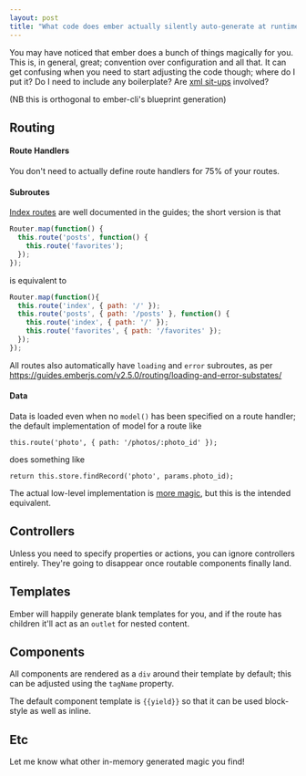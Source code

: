 ```yaml
---
layout: post
title: "What code does ember actually silently auto-generate at runtime?"
---
```

You may have noticed that ember does a bunch of things magically for you. This is, in general, great; convention over configuration and all that. It can get confusing when you need to start adjusting the code though; where do I put it? Do I need to include any boilerplate? Are [xml sit-ups](http://www.recursion.org/2006/1/20/xml-situps) involved?

(NB this is orthogonal to ember-cli's blueprint generation)

## Routing
#### Route Handlers

You don't need to actually define route handlers for 75% of your routes.

#### Subroutes

[Index routes](https://guides.emberjs.com/v2.5.0/routing/defining-your-routes/#toc_index-routes) are well documented in the guides; the short version is that

```javascript
Router.map(function() {
  this.route('posts', function() {
    this.route('favorites');
  });
});
```

is equivalent to

```javascript
Router.map(function(){
  this.route('index', { path: '/' });
  this.route('posts', { path: '/posts' }, function() {
    this.route('index', { path: '/' });
    this.route('favorites', { path: '/favorites' });
  });
});
```

All routes also automatically have `loading` and `error` subroutes, as per <https://guides.emberjs.com/v2.5.0/routing/loading-and-error-substates/>

#### Data
 Data is loaded even when no `model()` has been specified on a route handler; the default implementation of model for a route like
```
this.route('photo', { path: '/photos/:photo_id' });
```

does something like
```
return this.store.findRecord('photo', params.photo_id);
```

The actual low-level implementation is [more magic](https://github.com/emberjs/ember.js/blob/master/packages/ember-routing/lib/system/route.js#L1500-L1527), but this is the intended equivalent.

## Controllers

Unless you need to specify properties or actions, you can ignore controllers entirely. They're going to disappear once routable components finally land.

## Templates

Ember will happily generate blank templates for you, and if the route has children it'll act as an `outlet` for nested content.

## Components

All components are rendered as a `div` around their template by default; this can be adjusted using the `tagName` property.

The default component template is `{{yield}}` so that it can be used block-style as well as inline.

## Etc

Let me know what other in-memory generated magic you find!
